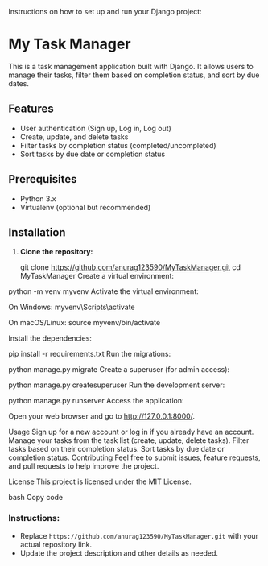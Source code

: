 Instructions on how to set up and run your Django project:


# My Task Manager

This is a task management application built with Django. It allows users to manage their tasks, filter them based on completion status, and sort by due dates.

## Features

- User authentication (Sign up, Log in, Log out)
- Create, update, and delete tasks
- Filter tasks by completion status (completed/uncompleted)
- Sort tasks by due date or completion status

## Prerequisites

- Python 3.x
- Virtualenv (optional but recommended)

## Installation

1. **Clone the repository:**

 
   git clone https://github.com/anurag123590/MyTaskManager.git
   cd MyTaskManager
Create a virtual environment:


python -m venv myvenv
Activate the virtual environment:

On Windows:
myvenv\Scripts\activate

On macOS/Linux:
source myvenv/bin/activate


Install the dependencies:

pip install -r requirements.txt
Run the migrations:


python manage.py migrate
Create a superuser (for admin access):


python manage.py createsuperuser
Run the development server:


python manage.py runserver
Access the application:

Open your web browser and go to http://127.0.0.1:8000/.

Usage
Sign up for a new account or log in if you already have an account.
Manage your tasks from the task list (create, update, delete tasks).
Filter tasks based on their completion status.
Sort tasks by due date or completion status.
Contributing
Feel free to submit issues, feature requests, and pull requests to help improve the project.

License
This project is licensed under the MIT License.

bash
Copy code

### Instructions:
- Replace `https://github.com/anurag123590/MyTaskManager.git` with your actual repository link.
- Update the project description and other details as needed.








